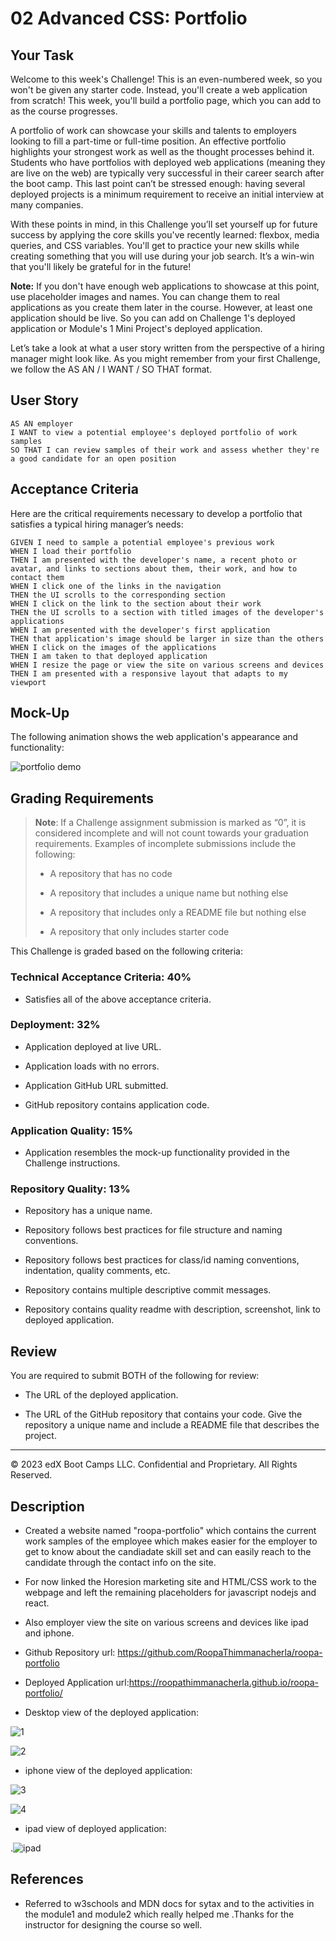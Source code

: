 # 02 Advanced CSS: Portfolio

## Your Task

Welcome to this week's Challenge! This is an even-numbered week, so you won't be given any starter code. Instead, you'll create a web application from scratch! This week, you'll build a portfolio page, which you can add to as the course progresses.

A portfolio of work can showcase your skills and talents to employers looking to fill a part-time or full-time position. An effective portfolio highlights your strongest work as well as the thought processes behind it. Students who have portfolios with deployed web applications (meaning they are live on the web) are typically very successful in their career search after the boot camp. This last point can’t be stressed enough: having several deployed projects is a minimum requirement to receive an initial interview at many companies.

With these points in mind, in this Challenge you’ll set yourself up for future success by applying the core skills you've recently learned: flexbox, media queries, and CSS variables. You'll get to practice your new skills while creating something that you will use during your job search. It’s a win-win that you'll likely be grateful for in the future!

**Note:** If you don't have enough web applications to showcase at this point, use placeholder images and names. You can change them to real applications as you create them later in the course. However, at least one application should be live. So you can add on Challenge 1's deployed application or Module's 1 Mini Project's deployed application.

Let’s take a look at what a user story written from the perspective of a hiring manager might look like. As you might remember from your first Challenge, we follow the AS AN / I WANT / SO THAT format.

## User Story

```
AS AN employer
I WANT to view a potential employee's deployed portfolio of work samples
SO THAT I can review samples of their work and assess whether they're a good candidate for an open position
```

## Acceptance Criteria

Here are the critical requirements necessary to develop a portfolio that satisfies a typical hiring manager’s needs:

```
GIVEN I need to sample a potential employee's previous work
WHEN I load their portfolio
THEN I am presented with the developer's name, a recent photo or avatar, and links to sections about them, their work, and how to contact them
WHEN I click one of the links in the navigation
THEN the UI scrolls to the corresponding section
WHEN I click on the link to the section about their work
THEN the UI scrolls to a section with titled images of the developer's applications
WHEN I am presented with the developer's first application
THEN that application's image should be larger in size than the others
WHEN I click on the images of the applications
THEN I am taken to that deployed application
WHEN I resize the page or view the site on various screens and devices
THEN I am presented with a responsive layout that adapts to my viewport
```

## Mock-Up

The following animation shows the web application's appearance and functionality:

![portfolio demo](./Assets/02-advanced-css-homework-demo.gif)

## Grading Requirements

> **Note**: If a Challenge assignment submission is marked as “0”, it is considered incomplete and will not count towards your graduation requirements. Examples of incomplete submissions include the following:
>
> - A repository that has no code
>
> - A repository that includes a unique name but nothing else
>
> - A repository that includes only a README file but nothing else
>
> - A repository that only includes starter code

This Challenge is graded based on the following criteria:

### Technical Acceptance Criteria: 40%

- Satisfies all of the above acceptance criteria.

### Deployment: 32%

- Application deployed at live URL.

- Application loads with no errors.

- Application GitHub URL submitted.

- GitHub repository contains application code.

### Application Quality: 15%

- Application resembles the mock-up functionality provided in the Challenge instructions.

### Repository Quality: 13%

- Repository has a unique name.

- Repository follows best practices for file structure and naming conventions.

- Repository follows best practices for class/id naming conventions, indentation, quality comments, etc.

- Repository contains multiple descriptive commit messages.

- Repository contains quality readme with description, screenshot, link to deployed application.

## Review

You are required to submit BOTH of the following for review:

- The URL of the deployed application.

- The URL of the GitHub repository that contains your code. Give the repository a unique name and include a README file that describes the project.

---

© 2023 edX Boot Camps LLC. Confidential and Proprietary. All Rights Reserved.

## Description

- Created a website named "roopa-portfolio" which contains the current work samples of the employee which makes easier for the employer to get to know about the candiadate skill set and can easily reach to the candidate through the contact info on the site.

* For now linked the Horesion marketing site and HTML/CSS work to the webpage and left the remaining placeholders for javascript nodejs and react.

- Also employer view the site on various screens and devices like ipad and iphone.

* Github Repository url: https://github.com/RoopaThimmanacherla/roopa-portfolio

* Deployed Application url:https://roopathimmanacherla.github.io/roopa-portfolio/

* Desktop view of the deployed application:

![1](https://github.com/RoopaThimmanacherla/roopa-portfolio/assets/144958836/15a8def4-0d31-4514-9d0d-1128319e4309)

![2](https://github.com/RoopaThimmanacherla/roopa-portfolio/assets/144958836/4df9e2a7-8d46-4883-8f23-8e8fd7a0b3ba)

- iphone view of the deployed application:

![3](https://github.com/RoopaThimmanacherla/roopa-portfolio/assets/144958836/9e5e2b6a-7807-400f-8013-f4583ecdef01)

![4](https://github.com/RoopaThimmanacherla/roopa-portfolio/assets/144958836/d815c3ac-7cc2-4cdc-8382-2ed4bef0ee03)

* ipad view of deployed application:

.![ipad](https://github.com/RoopaThimmanacherla/roopa-portfolio/assets/144958836/79694d3b-f840-4fb1-a3b9-05b49042ce04)


## References

- Referred to w3schools and MDN docs for sytax and to the activities in the module1 and module2 which really helped me .Thanks for the instructor for designing the course so well.

